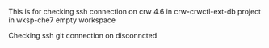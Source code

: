 This is for checking ssh connection on crw 4.6 in crw-crwctl-ext-db project in wksp-che7 empty workspace

Checking ssh git connection on disconncted
